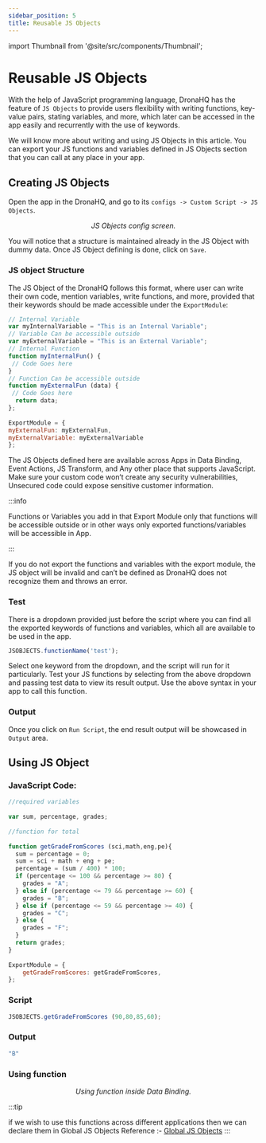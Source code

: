 ```yaml
---
sidebar_position: 5
title: Reusable JS Objects
---
```


import Thumbnail from '@site/src/components/Thumbnail';

# Reusable JS Objects

With the help of JavaScript programming language, DronaHQ has the feature of `JS Objects` to provide users flexibility with writing functions, key-value pairs, stating variables, and more, which later can be accessed in the app easily and recurrently with the use of keywords.

We will know more about writing and using JS Objects in this article. You can export your JS functions and variables defined in JS Objects section that you can call at any place in your app.

## Creating JS Objects
Open the app in the DronaHQ, and go to its `configs -> Custom Script -> JS Objects`.

<figure>
  <Thumbnail src="/img/app-scripting-and-code/reuseable-js-objects/reuseable-js-objects-config-screen.png" alt="Simple Database GUI" />
  <figcaption align='center'><i>JS Objects config screen.</i></figcaption>
</figure>

You will notice that a structure is maintained already in the JS Object with dummy data. Once JS Object defining is done, click on `Save`.

### JS object Structure

The JS Object of the DronaHQ follows this format, where user can write their own code, mention variables, write functions, and more, provided that their keywords should be made accessible under the `ExportModule`:

```javascript
// Internal Variable  
var myInternalVariable = "This is an Internal Variable";  
// Variable Can be accessible outside  
var myExternalVariable = "This is an External Variable";  
// Internal Function  
function myInternalFun() {  
 // Code Goes here  
}  
// Function Can be accessible outside   
function myExternalFun (data) {  
 // Code Goes here  
  return data;  
};  
  
ExportModule = {  
myExternalFun: myExternalFun,  
myExternalVariable: myExternalVariable  
}; 
```

The JS Objects defined here are available across Apps in Data Binding, Event Actions, JS Transform, and Any other place that supports JavaScript. Make sure your custom code won’t create any security vulnerabilities, Unsecured code could expose sensitive customer information.

:::info

Functions or Variables you add in that Export Module only that functions will be accessible outside or in other ways only exported functions/variables will be accessible in App.

:::

If you do not export the functions and variables with the export module, the JS object will be invalid and can’t be defined as DronaHQ does not recognize them and throws an error.

### Test

There is a dropdown provided just before the script where you can find all the exported keywords of functions and variables, which all are available to be used in the app.

```javascript
JSOBJECTS.functionName('test');
```

Select one keyword from the dropdown, and the script will run for it particularly.
Test your JS functions by selecting from the above dropdown and passing test data to view its result output. Use the above syntax in your app to call this function.

### Output

Once you click on `Run Script`, the end result output will be showcased in `Output` area.

## Using JS Object
### JavaScript Code:

```javascript
//required variables 
  
var sum, percentage, grades; 
  
//function for total 
  
function getGradeFromScores (sci,math,eng,pe){ 
  sum = percentage = 0; 
  sum = sci + math + eng + pe; 
  percentage = (sum / 400) * 100; 
  if (percentage <= 100 && percentage >= 80) { 
    grades = "A"; 
  } else if (percentage <= 79 && percentage >= 60) { 
    grades = "B"; 
  } else if (percentage <= 59 && percentage >= 40) { 
    grades = "C"; 
  } else { 
    grades = "F"; 
  } 
  return grades; 
} 
  
ExportModule = {  
  	getGradeFromScores: getGradeFromScores, 
}; 
```
### Script

```javascript
JSOBJECTS.getGradeFromScores (90,80,85,60);
```

### Output

```javascript
"B"
```

### Using function

<figure>
  <Thumbnail src="/img/app-scripting-and-code/reuseable-js-objects/reuseable-js-objects-using-function.png" alt="Simple Database GUI" />
  <figcaption align='center'><i>Using function inside Data Binding.</i></figcaption>
</figure>

:::tip

if we wish to use this functions across different applications then we can declare them in Global JS Objects
Reference :- [Global JS Objects](/docs/global-js-objects.md)
:::

